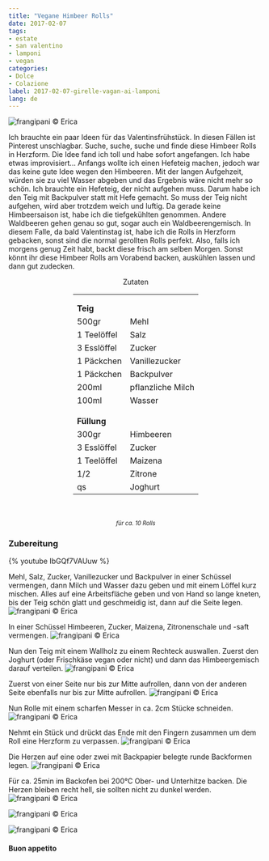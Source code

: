 ```yaml
---
title: "Vegane Himbeer Rolls"
date: 2017-02-07
tags:
- estate
- san valentino
- lamponi
- vegan
categories:
- Dolce
- Colazione
label: 2017-02-07-girelle-vagan-ai-lamponi
lang: de
---
```

![](../2017-02-07-girelle-vegan-ai-lamponi/header.jpg "frangipani © Erica")

Ich brauchte ein paar Ideen für das Valentinsfrühstück. In diesen Fällen ist Pinterest unschlagbar. Suche, suche, suche und finde diese Himbeer Rolls in Herzform. Die Idee fand ich toll und habe sofort angefangen. Ich habe etwas improvisiert... Anfangs wollte ich einen Hefeteig machen, jedoch war das keine gute Idee wegen den Himbeeren. Mit der langen Aufgehzeit, würden sie zu viel Wasser abgeben und das Ergebnis wäre nicht mehr so schön. Ich brauchte ein Hefeteig, der nicht aufgehen muss. Darum habe ich den Teig mit Backpulver statt mit Hefe gemacht. So muss der Teig nicht aufgehen, wird aber trotzdem weich und luftig. Da gerade keine Himbeersaison ist, habe ich die tiefgekühlten genommen. Andere Waldbeeren gehen genau so gut, sogar auch ein Waldbeerengemisch. In diesem Falle, da bald Valentinstag ist, habe ich die Rolls in Herzform gebacken, sonst sind die normal gerollten Rolls perfekt. Also, falls ich morgens genug Zeit habt, backt diese frisch am selben Morgen. Sonst könnt ihr diese Himbeer Rolls am Vorabend backen, auskühlen lassen und dann gut zudecken.

<div id="wrapper" style="text-align: center">
  <div id="yourdiv" style="display: inline-block;">
    <div class="ingredients">
      <div class="ingredients-title">Zutaten</div>
      <table>
        <tbody>
          </tr>
          <tr style="height: 15px;"></tr>
          <tr>          
            <td colspan="2"><b>Teig</b></td>
          </tr>      
          <tr>
            <td>500gr</td>
            <td>Mehl</td>
          </tr>
          <tr>
            <td>1 Teelöffel</td>
            <td>Salz</td>
          </tr>
          <tr>
            <td>3 Esslöffel</td>
            <td>Zucker</td>        
          </tr>
          <tr>
            <td>1 Päckchen</td>
            <td>Vanillezucker</td>
          </tr>
          <tr>
            <td>1 Päckchen</td>
            <td>Backpulver</td>
          </tr>
          <tr>
            <td>200ml</td>
            <td>pflanzliche Milch</td>
          </tr>
          <tr>
            <td>100ml</td>
            <td>Wasser</td>
          </tr>
          <tr style="height: 15px;"></tr>
          <tr>          
            <td colspan="2"><b>Füllung</b></td>
          </tr>      
          <tr>
            <td>300gr</td>
            <td>Himbeeren</td>
          </tr>
          <tr>
            <td>3 Esslöffel</td>
            <td>Zucker</td>
          </tr>
          <tr>
            <td>1 Teelöffel</td>
            <td>Maizena</td>
          </tr>
          <tr>
            <td>1/2</td>
            <td>Zitrone</td>
          </tr>
          <tr>
            <td>qs</td>
            <td>Joghurt</td>
          </tr>
        </tbody>
      </table>
      <br></br>
      <i class="pull-right" style="font-size: 80%;">für ca. 10 Rolls</i>
    </div>
  </div>
</div>


<h3>
  <font color="grey">
    <i class="fa-solid fa-gears"></i>
  </font> Zubereitung
</h3>

{% youtube IbGQf7VAUuw %}

Mehl, Salz, Zucker, Vanillezucker und Backpulver in einer Schüssel vermengen, dann Milch und Wasser dazu geben und mit einem Löffel kurz mischen. Alles auf eine Arbeitsfläche geben und von Hand so lange kneten, bis der Teig schön glatt und geschmeidig ist, dann auf die Seite legen.
![](../2017-02-07-girelle-vegan-ai-lamponi/impasto.jpg "frangipani © Erica")

In einer Schüssel Himbeeren, Zucker, Maizena, Zitronenschale und -saft vermengen.
![](../2017-02-07-girelle-vegan-ai-lamponi/farcia.jpg "frangipani © Erica")

Nun den Teig mit einem Wallholz zu einem Rechteck auswallen. Zuerst den Joghurt (oder Frischkäse vegan oder nicht) und dann das Himbeergemisch darauf verteilen.
![](../2017-02-07-girelle-vegan-ai-lamponi/rettangolo.jpg "frangipani © Erica")

Zuerst von einer Seite nur bis zur Mitte aufrollen, dann von der anderen Seite ebenfalls nur bis zur Mitte aufrollen.
![](../2017-02-07-girelle-vegan-ai-lamponi/rotolo.jpg "frangipani © Erica")

Nun Rolle mit einem scharfen Messer in ca. 2cm Stücke schneiden.
![](../2017-02-07-girelle-vegan-ai-lamponi/tagliare.jpg "frangipani © Erica")

Nehmt ein Stück und drückt das Ende mit den Fingern zusammen um dem Roll eine Herzform zu verpassen.
![](../2017-02-07-girelle-vegan-ai-lamponi/cuore.jpg "frangipani © Erica")

Die Herzen auf eine oder zwei mit Backpapier belegte runde Backformen legen.
![](../2017-02-07-girelle-vegan-ai-lamponi/teglia.jpg "frangipani © Erica")

Für ca. 25min im Backofen bei 200°C Ober- und Unterhitze backen. Die Herzen bleiben recht hell, sie sollten nicht zu dunkel werden.
![](../2017-02-07-girelle-vegan-ai-lamponi/risultato1.jpg "frangipani © Erica")

![](../2017-02-07-girelle-vegan-ai-lamponi/risultato2.jpg "frangipani © Erica")

![](../2017-02-07-girelle-vegan-ai-lamponi/risultato3.jpg "frangipani © Erica")

<h4>Buon appetito
  <font color="red">
    <i class="fa-regular fa-face-smile"></i>
  </font>
</h4>
